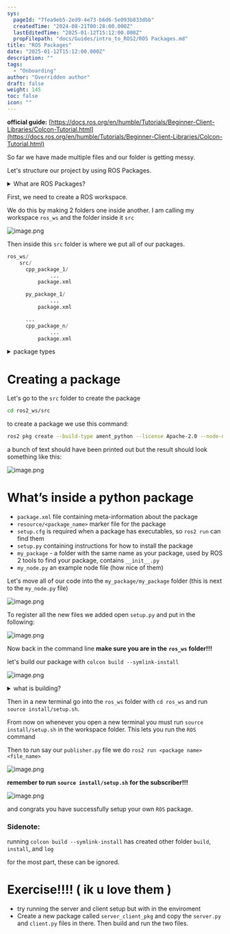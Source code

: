 ```yaml
---
sys:
  pageId: "7fea9eb5-2ed9-4e73-b6d6-5e093b833dbb"
  createdTime: "2024-08-21T00:28:00.000Z"
  lastEditedTime: "2025-01-12T15:12:00.000Z"
  propFilepath: "docs/Guides/intro_to_ROS2/ROS Packages.md"
title: "ROS Packages"
date: "2025-01-12T15:12:00.000Z"
description: ""
tags:
  - "Onboarding"
author: "Overridden author"
draft: false
weight: 145
toc: false
icon: ""
---
```


**official guide:** [https://docs.ros.org/en/humble/Tutorials/Beginner-Client-Libraries/Colcon-Tutorial.html](https://docs.ros.org/en/humble/Tutorials/Beginner-Client-Libraries/Colcon-Tutorial.html)

So far we have made multiple files and our folder is getting messy.

Let's structure our project by using ROS Packages.

<details>

<summary>What are ROS Packages?</summary>

ROS Packages are, as the name implies, packages of code that are highly sharable between ROS developers.

They consist of a folder, `package.xml` file, and source code

```python
      cpp_package_1/
		      ... imagine much code files here ..
          package.xml
```

</details>

First, we need to create a ROS workspace.

We do this by making 2 folders one inside another. I am calling my workspace `ros_ws` and the folder inside it `src`

![image.png](https://prod-files-secure.s3.us-west-2.amazonaws.com/d518164a-d88e-44d1-a4ee-3adb3bd8bce0/70706947-fd18-4537-a67b-e12946812d31/image.png?X-Amz-Algorithm=AWS4-HMAC-SHA256&X-Amz-Content-Sha256=UNSIGNED-PAYLOAD&X-Amz-Credential=ASIAZI2LB466S2W3K62Y%2F20250525%2Fus-west-2%2Fs3%2Faws4_request&X-Amz-Date=20250525T230830Z&X-Amz-Expires=3600&X-Amz-Security-Token=IQoJb3JpZ2luX2VjEG4aCXVzLXdlc3QtMiJIMEYCIQCMFD2tBTc1lzM5OZSckyAk5GEVdJnseqAyBuXBbL4QQQIhAMU3YEuqLErtUIwv2%2F3cMFj%2BY9F9k1o1mMCNKcj9aO1bKv8DCDcQABoMNjM3NDIzMTgzODA1IgzZH2lMdnvZ7LAxmR0q3ANVtLA0EBaHJs3YDBx03lmdWpi844q3ytlMFduCZ4gbMRzDsAxaqmI1QsA775qFqR2a0gt55KoebQoMopwEuQT62tj38KevAkh6cJmk%2F1KZd4LaovwGhWsRjwjWIyEqG8yEgOy5xvguUb7IhiBmQCGE5qcISInPFok24O7FvTvcLXVcJk5UBOLcHBSMqQefXdz5rCmzZM%2FY%2F4o5dK1f9yWEyv5aokamwBT%2FFwIluafvbrZ%2FHtWmlGfDUSFwz9WyyykuRy6seg6C3rGqgDZ01cZ792QSbW0Ket15hTr0F47%2BEhTe2NoVNUGsc6F%2FsNLfMZ5szu%2Fpga10vOoD5gTHkeYMq0gwLEA8BsQ4yx%2Fb0dT0cYAw5ETv%2BYohsOEbwozsOcW5JW9AACYNOjSEkJgiIaXnV36cuw9flL4dzuMmAoSx51U5qQncJMpM9%2FM4VcbmlFAAJD0sm4E9M0KiOr8eJzJxVLY2IwM8no%2BBkaRmobcUuZnWqA7u2oOFr0Frk0KC%2B%2BZgGcDVCxCP%2FazROHKdwDtyCVb4BCq3D%2Fh4tnxX9xlx%2BWlaTfwC7KpUFOHmyBJT7tzdQSxLY8fh%2FRvq8rO5sCrrLXm5LVznwi9zFnpXFZ3CUIZi9tQB%2BNw%2FEWN9tDD%2Fqs7BBjqkAdfOies%2FtaPRAIjt5GiMN9wXQQO9EJiKyG9eZ22lrRKm3THCkDL6x5%2FvlIfSmA79%2Bc%2BNkoh0FVsJiT0inr%2BqhlQ35%2FaSWXwcBGanJwGfDRT%2FqlQ8uZMEcPLgiw10xLRaBvtL2onfyuCBYT76A0vNzPkg7VtpmKlwB0LSC4vOx1FhBjk6SpxRVIP8jDPQznusAhrCWF1G3owX%2FEZeVnbQDGGYyklx&X-Amz-Signature=0aee886bdbf83acb68c1d6cc180e150a1fdec7ad2f9b59b1c7e20db298abbcfd&X-Amz-SignedHeaders=host&x-id=GetObject)

Then inside this `src` folder is where we put all of our packages.

```python
ros_ws/
    src/
      cpp_package_1/
		      ...
          package.xml

      py_package_1/
		      ...
          package.xml

      ...
      cpp_package_n/
		      ...
          package.xml

```

<details>

<summary>package types</summary>

packages can be either `C++` or python.

the intern file structure is different for each but for this guide we will stick to creating python packages

</details>

# Creating a package

Let's go to the `src` folder to create the package

```bash
cd ros2_ws/src
```

to create a package we use this command:

```bash
ros2 pkg create --build-type ament_python --license Apache-2.0 --node-name my_node my_package
```

a bunch of text should have been printed out but the result should look something like this:

![image.png](https://prod-files-secure.s3.us-west-2.amazonaws.com/d518164a-d88e-44d1-a4ee-3adb3bd8bce0/e6cf1e3f-8512-4a3e-b131-079f800bf3e8/image.png?X-Amz-Algorithm=AWS4-HMAC-SHA256&X-Amz-Content-Sha256=UNSIGNED-PAYLOAD&X-Amz-Credential=ASIAZI2LB466S2W3K62Y%2F20250525%2Fus-west-2%2Fs3%2Faws4_request&X-Amz-Date=20250525T230830Z&X-Amz-Expires=3600&X-Amz-Security-Token=IQoJb3JpZ2luX2VjEG4aCXVzLXdlc3QtMiJIMEYCIQCMFD2tBTc1lzM5OZSckyAk5GEVdJnseqAyBuXBbL4QQQIhAMU3YEuqLErtUIwv2%2F3cMFj%2BY9F9k1o1mMCNKcj9aO1bKv8DCDcQABoMNjM3NDIzMTgzODA1IgzZH2lMdnvZ7LAxmR0q3ANVtLA0EBaHJs3YDBx03lmdWpi844q3ytlMFduCZ4gbMRzDsAxaqmI1QsA775qFqR2a0gt55KoebQoMopwEuQT62tj38KevAkh6cJmk%2F1KZd4LaovwGhWsRjwjWIyEqG8yEgOy5xvguUb7IhiBmQCGE5qcISInPFok24O7FvTvcLXVcJk5UBOLcHBSMqQefXdz5rCmzZM%2FY%2F4o5dK1f9yWEyv5aokamwBT%2FFwIluafvbrZ%2FHtWmlGfDUSFwz9WyyykuRy6seg6C3rGqgDZ01cZ792QSbW0Ket15hTr0F47%2BEhTe2NoVNUGsc6F%2FsNLfMZ5szu%2Fpga10vOoD5gTHkeYMq0gwLEA8BsQ4yx%2Fb0dT0cYAw5ETv%2BYohsOEbwozsOcW5JW9AACYNOjSEkJgiIaXnV36cuw9flL4dzuMmAoSx51U5qQncJMpM9%2FM4VcbmlFAAJD0sm4E9M0KiOr8eJzJxVLY2IwM8no%2BBkaRmobcUuZnWqA7u2oOFr0Frk0KC%2B%2BZgGcDVCxCP%2FazROHKdwDtyCVb4BCq3D%2Fh4tnxX9xlx%2BWlaTfwC7KpUFOHmyBJT7tzdQSxLY8fh%2FRvq8rO5sCrrLXm5LVznwi9zFnpXFZ3CUIZi9tQB%2BNw%2FEWN9tDD%2Fqs7BBjqkAdfOies%2FtaPRAIjt5GiMN9wXQQO9EJiKyG9eZ22lrRKm3THCkDL6x5%2FvlIfSmA79%2Bc%2BNkoh0FVsJiT0inr%2BqhlQ35%2FaSWXwcBGanJwGfDRT%2FqlQ8uZMEcPLgiw10xLRaBvtL2onfyuCBYT76A0vNzPkg7VtpmKlwB0LSC4vOx1FhBjk6SpxRVIP8jDPQznusAhrCWF1G3owX%2FEZeVnbQDGGYyklx&X-Amz-Signature=83e2655ac98641333ee668c3f0f430c8b78b0b7dd4c2e1db48553ea6255ed0f7&X-Amz-SignedHeaders=host&x-id=GetObject)

# What’s inside a python package

- `package.xml` file containing meta-information about the package
- `resource/<package_name>` marker file for the package
- `setup.cfg` is required when a package has executables, so `ros2 run` can find them
- `setup.py` containing instructions for how to install the package
- `my_package` - a folder with the same name as your package, used by ROS 2 tools to find your package, contains `__init__.py`
- `my_node.py` an example node file (how nice of them)

Let's move all of our code into the `my_package/my_package` folder (this is next to the `my_node.py` file)

![image.png](https://prod-files-secure.s3.us-west-2.amazonaws.com/d518164a-d88e-44d1-a4ee-3adb3bd8bce0/9ce58f11-0da9-4d3e-b86d-506a9685d378/image.png?X-Amz-Algorithm=AWS4-HMAC-SHA256&X-Amz-Content-Sha256=UNSIGNED-PAYLOAD&X-Amz-Credential=ASIAZI2LB466S2W3K62Y%2F20250525%2Fus-west-2%2Fs3%2Faws4_request&X-Amz-Date=20250525T230830Z&X-Amz-Expires=3600&X-Amz-Security-Token=IQoJb3JpZ2luX2VjEG4aCXVzLXdlc3QtMiJIMEYCIQCMFD2tBTc1lzM5OZSckyAk5GEVdJnseqAyBuXBbL4QQQIhAMU3YEuqLErtUIwv2%2F3cMFj%2BY9F9k1o1mMCNKcj9aO1bKv8DCDcQABoMNjM3NDIzMTgzODA1IgzZH2lMdnvZ7LAxmR0q3ANVtLA0EBaHJs3YDBx03lmdWpi844q3ytlMFduCZ4gbMRzDsAxaqmI1QsA775qFqR2a0gt55KoebQoMopwEuQT62tj38KevAkh6cJmk%2F1KZd4LaovwGhWsRjwjWIyEqG8yEgOy5xvguUb7IhiBmQCGE5qcISInPFok24O7FvTvcLXVcJk5UBOLcHBSMqQefXdz5rCmzZM%2FY%2F4o5dK1f9yWEyv5aokamwBT%2FFwIluafvbrZ%2FHtWmlGfDUSFwz9WyyykuRy6seg6C3rGqgDZ01cZ792QSbW0Ket15hTr0F47%2BEhTe2NoVNUGsc6F%2FsNLfMZ5szu%2Fpga10vOoD5gTHkeYMq0gwLEA8BsQ4yx%2Fb0dT0cYAw5ETv%2BYohsOEbwozsOcW5JW9AACYNOjSEkJgiIaXnV36cuw9flL4dzuMmAoSx51U5qQncJMpM9%2FM4VcbmlFAAJD0sm4E9M0KiOr8eJzJxVLY2IwM8no%2BBkaRmobcUuZnWqA7u2oOFr0Frk0KC%2B%2BZgGcDVCxCP%2FazROHKdwDtyCVb4BCq3D%2Fh4tnxX9xlx%2BWlaTfwC7KpUFOHmyBJT7tzdQSxLY8fh%2FRvq8rO5sCrrLXm5LVznwi9zFnpXFZ3CUIZi9tQB%2BNw%2FEWN9tDD%2Fqs7BBjqkAdfOies%2FtaPRAIjt5GiMN9wXQQO9EJiKyG9eZ22lrRKm3THCkDL6x5%2FvlIfSmA79%2Bc%2BNkoh0FVsJiT0inr%2BqhlQ35%2FaSWXwcBGanJwGfDRT%2FqlQ8uZMEcPLgiw10xLRaBvtL2onfyuCBYT76A0vNzPkg7VtpmKlwB0LSC4vOx1FhBjk6SpxRVIP8jDPQznusAhrCWF1G3owX%2FEZeVnbQDGGYyklx&X-Amz-Signature=619afbb2a5a8dfcec5e8101eaaeb08b0577cbd014bfe75ad0357c955209a1851&X-Amz-SignedHeaders=host&x-id=GetObject)

To register all the new files we added open `setup.py` and put in the following:

![image.png](https://prod-files-secure.s3.us-west-2.amazonaws.com/d518164a-d88e-44d1-a4ee-3adb3bd8bce0/1cd7c262-4cae-4496-9d75-c178537d24a2/image.png?X-Amz-Algorithm=AWS4-HMAC-SHA256&X-Amz-Content-Sha256=UNSIGNED-PAYLOAD&X-Amz-Credential=ASIAZI2LB466S2W3K62Y%2F20250525%2Fus-west-2%2Fs3%2Faws4_request&X-Amz-Date=20250525T230830Z&X-Amz-Expires=3600&X-Amz-Security-Token=IQoJb3JpZ2luX2VjEG4aCXVzLXdlc3QtMiJIMEYCIQCMFD2tBTc1lzM5OZSckyAk5GEVdJnseqAyBuXBbL4QQQIhAMU3YEuqLErtUIwv2%2F3cMFj%2BY9F9k1o1mMCNKcj9aO1bKv8DCDcQABoMNjM3NDIzMTgzODA1IgzZH2lMdnvZ7LAxmR0q3ANVtLA0EBaHJs3YDBx03lmdWpi844q3ytlMFduCZ4gbMRzDsAxaqmI1QsA775qFqR2a0gt55KoebQoMopwEuQT62tj38KevAkh6cJmk%2F1KZd4LaovwGhWsRjwjWIyEqG8yEgOy5xvguUb7IhiBmQCGE5qcISInPFok24O7FvTvcLXVcJk5UBOLcHBSMqQefXdz5rCmzZM%2FY%2F4o5dK1f9yWEyv5aokamwBT%2FFwIluafvbrZ%2FHtWmlGfDUSFwz9WyyykuRy6seg6C3rGqgDZ01cZ792QSbW0Ket15hTr0F47%2BEhTe2NoVNUGsc6F%2FsNLfMZ5szu%2Fpga10vOoD5gTHkeYMq0gwLEA8BsQ4yx%2Fb0dT0cYAw5ETv%2BYohsOEbwozsOcW5JW9AACYNOjSEkJgiIaXnV36cuw9flL4dzuMmAoSx51U5qQncJMpM9%2FM4VcbmlFAAJD0sm4E9M0KiOr8eJzJxVLY2IwM8no%2BBkaRmobcUuZnWqA7u2oOFr0Frk0KC%2B%2BZgGcDVCxCP%2FazROHKdwDtyCVb4BCq3D%2Fh4tnxX9xlx%2BWlaTfwC7KpUFOHmyBJT7tzdQSxLY8fh%2FRvq8rO5sCrrLXm5LVznwi9zFnpXFZ3CUIZi9tQB%2BNw%2FEWN9tDD%2Fqs7BBjqkAdfOies%2FtaPRAIjt5GiMN9wXQQO9EJiKyG9eZ22lrRKm3THCkDL6x5%2FvlIfSmA79%2Bc%2BNkoh0FVsJiT0inr%2BqhlQ35%2FaSWXwcBGanJwGfDRT%2FqlQ8uZMEcPLgiw10xLRaBvtL2onfyuCBYT76A0vNzPkg7VtpmKlwB0LSC4vOx1FhBjk6SpxRVIP8jDPQznusAhrCWF1G3owX%2FEZeVnbQDGGYyklx&X-Amz-Signature=7fc0cd5bcf43c443c0d6f0fd055c006edb1d5bdb27605a2df728bf92bec8014b&X-Amz-SignedHeaders=host&x-id=GetObject)

Now back in the command line **make sure you are in the** **`ros_ws`** **folder!!!**

let's build our package with `colcon build --symlink-install`

![image.png](https://prod-files-secure.s3.us-west-2.amazonaws.com/d518164a-d88e-44d1-a4ee-3adb3bd8bce0/2f2a0d27-b173-48fd-b189-5f5c0ce65619/image.png?X-Amz-Algorithm=AWS4-HMAC-SHA256&X-Amz-Content-Sha256=UNSIGNED-PAYLOAD&X-Amz-Credential=ASIAZI2LB466S2W3K62Y%2F20250525%2Fus-west-2%2Fs3%2Faws4_request&X-Amz-Date=20250525T230830Z&X-Amz-Expires=3600&X-Amz-Security-Token=IQoJb3JpZ2luX2VjEG4aCXVzLXdlc3QtMiJIMEYCIQCMFD2tBTc1lzM5OZSckyAk5GEVdJnseqAyBuXBbL4QQQIhAMU3YEuqLErtUIwv2%2F3cMFj%2BY9F9k1o1mMCNKcj9aO1bKv8DCDcQABoMNjM3NDIzMTgzODA1IgzZH2lMdnvZ7LAxmR0q3ANVtLA0EBaHJs3YDBx03lmdWpi844q3ytlMFduCZ4gbMRzDsAxaqmI1QsA775qFqR2a0gt55KoebQoMopwEuQT62tj38KevAkh6cJmk%2F1KZd4LaovwGhWsRjwjWIyEqG8yEgOy5xvguUb7IhiBmQCGE5qcISInPFok24O7FvTvcLXVcJk5UBOLcHBSMqQefXdz5rCmzZM%2FY%2F4o5dK1f9yWEyv5aokamwBT%2FFwIluafvbrZ%2FHtWmlGfDUSFwz9WyyykuRy6seg6C3rGqgDZ01cZ792QSbW0Ket15hTr0F47%2BEhTe2NoVNUGsc6F%2FsNLfMZ5szu%2Fpga10vOoD5gTHkeYMq0gwLEA8BsQ4yx%2Fb0dT0cYAw5ETv%2BYohsOEbwozsOcW5JW9AACYNOjSEkJgiIaXnV36cuw9flL4dzuMmAoSx51U5qQncJMpM9%2FM4VcbmlFAAJD0sm4E9M0KiOr8eJzJxVLY2IwM8no%2BBkaRmobcUuZnWqA7u2oOFr0Frk0KC%2B%2BZgGcDVCxCP%2FazROHKdwDtyCVb4BCq3D%2Fh4tnxX9xlx%2BWlaTfwC7KpUFOHmyBJT7tzdQSxLY8fh%2FRvq8rO5sCrrLXm5LVznwi9zFnpXFZ3CUIZi9tQB%2BNw%2FEWN9tDD%2Fqs7BBjqkAdfOies%2FtaPRAIjt5GiMN9wXQQO9EJiKyG9eZ22lrRKm3THCkDL6x5%2FvlIfSmA79%2Bc%2BNkoh0FVsJiT0inr%2BqhlQ35%2FaSWXwcBGanJwGfDRT%2FqlQ8uZMEcPLgiw10xLRaBvtL2onfyuCBYT76A0vNzPkg7VtpmKlwB0LSC4vOx1FhBjk6SpxRVIP8jDPQznusAhrCWF1G3owX%2FEZeVnbQDGGYyklx&X-Amz-Signature=da2823751c3344ec0543b01c3ec377473549893878ebbcba173a785c160e51ae&X-Amz-SignedHeaders=host&x-id=GetObject)

<details>

<summary>what is building?</summary>

if you are a CS major at Rose-Hulman you will learn the answer to this in CSSE132

but TLDR; is it combines all the code files into one program that can be run easily 

</details>

Then in a new terminal go into the `ros_ws` folder with `cd ros_ws` and run `source install/setup.sh`. 

From now on whenever you open a new terminal you must run `source install/setup.sh` in the workspace folder. This lets you run the `ROS` command

Then to run say our `publisher.py` file we do `ros2 run <package name> <file_name>`

![image.png](https://prod-files-secure.s3.us-west-2.amazonaws.com/d518164a-d88e-44d1-a4ee-3adb3bd8bce0/4f4b1219-3a44-4632-aa0a-ce3471699f59/image.png?X-Amz-Algorithm=AWS4-HMAC-SHA256&X-Amz-Content-Sha256=UNSIGNED-PAYLOAD&X-Amz-Credential=ASIAZI2LB466S2W3K62Y%2F20250525%2Fus-west-2%2Fs3%2Faws4_request&X-Amz-Date=20250525T230830Z&X-Amz-Expires=3600&X-Amz-Security-Token=IQoJb3JpZ2luX2VjEG4aCXVzLXdlc3QtMiJIMEYCIQCMFD2tBTc1lzM5OZSckyAk5GEVdJnseqAyBuXBbL4QQQIhAMU3YEuqLErtUIwv2%2F3cMFj%2BY9F9k1o1mMCNKcj9aO1bKv8DCDcQABoMNjM3NDIzMTgzODA1IgzZH2lMdnvZ7LAxmR0q3ANVtLA0EBaHJs3YDBx03lmdWpi844q3ytlMFduCZ4gbMRzDsAxaqmI1QsA775qFqR2a0gt55KoebQoMopwEuQT62tj38KevAkh6cJmk%2F1KZd4LaovwGhWsRjwjWIyEqG8yEgOy5xvguUb7IhiBmQCGE5qcISInPFok24O7FvTvcLXVcJk5UBOLcHBSMqQefXdz5rCmzZM%2FY%2F4o5dK1f9yWEyv5aokamwBT%2FFwIluafvbrZ%2FHtWmlGfDUSFwz9WyyykuRy6seg6C3rGqgDZ01cZ792QSbW0Ket15hTr0F47%2BEhTe2NoVNUGsc6F%2FsNLfMZ5szu%2Fpga10vOoD5gTHkeYMq0gwLEA8BsQ4yx%2Fb0dT0cYAw5ETv%2BYohsOEbwozsOcW5JW9AACYNOjSEkJgiIaXnV36cuw9flL4dzuMmAoSx51U5qQncJMpM9%2FM4VcbmlFAAJD0sm4E9M0KiOr8eJzJxVLY2IwM8no%2BBkaRmobcUuZnWqA7u2oOFr0Frk0KC%2B%2BZgGcDVCxCP%2FazROHKdwDtyCVb4BCq3D%2Fh4tnxX9xlx%2BWlaTfwC7KpUFOHmyBJT7tzdQSxLY8fh%2FRvq8rO5sCrrLXm5LVznwi9zFnpXFZ3CUIZi9tQB%2BNw%2FEWN9tDD%2Fqs7BBjqkAdfOies%2FtaPRAIjt5GiMN9wXQQO9EJiKyG9eZ22lrRKm3THCkDL6x5%2FvlIfSmA79%2Bc%2BNkoh0FVsJiT0inr%2BqhlQ35%2FaSWXwcBGanJwGfDRT%2FqlQ8uZMEcPLgiw10xLRaBvtL2onfyuCBYT76A0vNzPkg7VtpmKlwB0LSC4vOx1FhBjk6SpxRVIP8jDPQznusAhrCWF1G3owX%2FEZeVnbQDGGYyklx&X-Amz-Signature=a99d6204e3cae841480d4941d85fc929a66d388cd788085a9ece2f9885befc43&X-Amz-SignedHeaders=host&x-id=GetObject)

**remember to run** **`source install/setup.sh`** **for the subscriber!!!**

![image.png](https://prod-files-secure.s3.us-west-2.amazonaws.com/d518164a-d88e-44d1-a4ee-3adb3bd8bce0/02121119-dad4-49ec-8356-c956108b4243/image.png?X-Amz-Algorithm=AWS4-HMAC-SHA256&X-Amz-Content-Sha256=UNSIGNED-PAYLOAD&X-Amz-Credential=ASIAZI2LB466S2W3K62Y%2F20250525%2Fus-west-2%2Fs3%2Faws4_request&X-Amz-Date=20250525T230830Z&X-Amz-Expires=3600&X-Amz-Security-Token=IQoJb3JpZ2luX2VjEG4aCXVzLXdlc3QtMiJIMEYCIQCMFD2tBTc1lzM5OZSckyAk5GEVdJnseqAyBuXBbL4QQQIhAMU3YEuqLErtUIwv2%2F3cMFj%2BY9F9k1o1mMCNKcj9aO1bKv8DCDcQABoMNjM3NDIzMTgzODA1IgzZH2lMdnvZ7LAxmR0q3ANVtLA0EBaHJs3YDBx03lmdWpi844q3ytlMFduCZ4gbMRzDsAxaqmI1QsA775qFqR2a0gt55KoebQoMopwEuQT62tj38KevAkh6cJmk%2F1KZd4LaovwGhWsRjwjWIyEqG8yEgOy5xvguUb7IhiBmQCGE5qcISInPFok24O7FvTvcLXVcJk5UBOLcHBSMqQefXdz5rCmzZM%2FY%2F4o5dK1f9yWEyv5aokamwBT%2FFwIluafvbrZ%2FHtWmlGfDUSFwz9WyyykuRy6seg6C3rGqgDZ01cZ792QSbW0Ket15hTr0F47%2BEhTe2NoVNUGsc6F%2FsNLfMZ5szu%2Fpga10vOoD5gTHkeYMq0gwLEA8BsQ4yx%2Fb0dT0cYAw5ETv%2BYohsOEbwozsOcW5JW9AACYNOjSEkJgiIaXnV36cuw9flL4dzuMmAoSx51U5qQncJMpM9%2FM4VcbmlFAAJD0sm4E9M0KiOr8eJzJxVLY2IwM8no%2BBkaRmobcUuZnWqA7u2oOFr0Frk0KC%2B%2BZgGcDVCxCP%2FazROHKdwDtyCVb4BCq3D%2Fh4tnxX9xlx%2BWlaTfwC7KpUFOHmyBJT7tzdQSxLY8fh%2FRvq8rO5sCrrLXm5LVznwi9zFnpXFZ3CUIZi9tQB%2BNw%2FEWN9tDD%2Fqs7BBjqkAdfOies%2FtaPRAIjt5GiMN9wXQQO9EJiKyG9eZ22lrRKm3THCkDL6x5%2FvlIfSmA79%2Bc%2BNkoh0FVsJiT0inr%2BqhlQ35%2FaSWXwcBGanJwGfDRT%2FqlQ8uZMEcPLgiw10xLRaBvtL2onfyuCBYT76A0vNzPkg7VtpmKlwB0LSC4vOx1FhBjk6SpxRVIP8jDPQznusAhrCWF1G3owX%2FEZeVnbQDGGYyklx&X-Amz-Signature=cc100d731be5640f9e208d8dbc070742c2afff2406bccb6d768390305fd5e6b7&X-Amz-SignedHeaders=host&x-id=GetObject)

and congrats you have successfully setup your own `ROS` package.

### Sidenote:

running `colcon build --symlink-install` has created other folder `build`, `install`, and `log`

for the most part, these can be ignored.

# Exercise!!!! ( ik u love them )

- try running the server and client setup but with in the enviroment
- Create a new package called `server_client_pkg` and copy the `server.py` and `client.py` files in there. Then build and run the two files.
